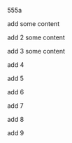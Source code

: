 555a

add some content


add 2 some content

add 3 some content

add 4

add 5

add 6

add 7

add 8

add 9
